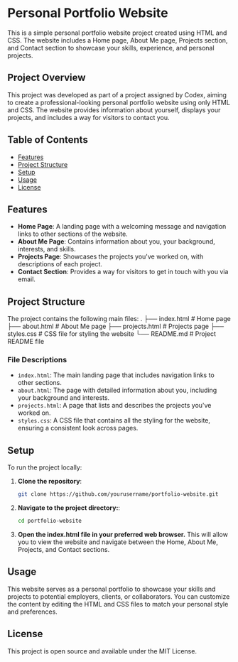 # Personal Portfolio Website

This is a simple personal portfolio website project created using HTML and CSS. The website includes a Home page, About Me page, Projects section, and Contact section to showcase your skills, experience, and personal projects.

## Project Overview

This project was developed as part of a project assigned by Codex, aiming to create a professional-looking personal portfolio website using only HTML and CSS. The website provides information about yourself, displays your projects, and includes a way for visitors to contact you.

## Table of Contents
- [Features](#features)
- [Project Structure](#project-structure)
- [Setup](#setup)
- [Usage](#usage)
- [License](#license)

## Features

- **Home Page**: A landing page with a welcoming message and navigation links to other sections of the website.
- **About Me Page**: Contains information about you, your background, interests, and skills.
- **Projects Page**: Showcases the projects you've worked on, with descriptions of each project.
- **Contact Section**: Provides a way for visitors to get in touch with you via email.

## Project Structure

The project contains the following main files:
.
├── index.html           # Home page
├── about.html           # About Me page
├── projects.html        # Projects page
├── styles.css           # CSS file for styling the website
└── README.md            # Project README file

### File Descriptions

- `index.html`: The main landing page that includes navigation links to other sections.
- `about.html`: The page with detailed information about you, including your background and interests.
- `projects.html`: A page that lists and describes the projects you've worked on.
- `styles.css`: A CSS file that contains all the styling for the website, ensuring a consistent look across pages.

## Setup

To run the project locally:

1. **Clone the repository**:
   ```bash
   git clone https://github.com/yourusername/portfolio-website.git

2. **Navigate to the project directory:**:
   ```bash
   cd portfolio-website

3.	**Open the index.html file in your preferred web browser.**
    This will allow you to view the website and navigate between the Home, About Me, Projects, and Contact sections.


## Usage

This website serves as a personal portfolio to showcase your skills and projects to potential employers, clients, or collaborators. You can customize the content by editing the HTML and CSS files to match your personal style and preferences.

## License

This project is open source and available under the MIT License.


   